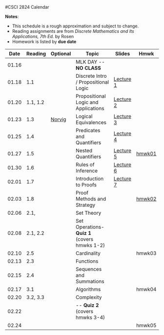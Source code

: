 #CSCI 2824 Calendar

**Notes**:
- This schedule is a rough approximation and subject to change.
- Reading assignments are from _Discrete Mathematics and Its Applications, 7th Ed._ by Rosen 
- Homework is listed by **due date**

| Date 		   | Reading         |  Optional   |                Topic             	 | Slides   | Hmwk  	| 
|:------------:| ----------------| ------------|-------------------------------------|----------|-----------|
| 01.16        | 		         | 			   | MLK DAY -- **NO CLASS**			 |			|			| 
| 01.18        | 1.1			 | 			   | Discrete Intro / Propositional Logic|	[Lecture 1](https://piazza.com/class_profile/get_resource/ixw3l3198zlbb/iy4l41p5rx15ps)								       |		   | 
| 01.20        | 1.1, 1.2 		 |             | Propositional Logic and Applications|	[Lecture 2](https://piazza.com/class_profile/get_resource/ixw3l3198zlbb/iy62g1p4r8k5yh)									   |       	   | 
| 01.23        | 1.3			 | [Norvig](http://norvig.com/sudoku.html)			   																							| Logical Equivalences				 |	[Lecture 3](https://piazza.com/class_profile/get_resource/ixw3l3198zlbb/iybqh7k8ms51ui)	   						           |		   | 
| 01.25        | 1.4			 | 			   | Predicates and Quantifiers 		 |	[Lecture 4](https://piazza.com/class_profile/get_resource/ixw3l3198zlbb/iyf2qh1dxsc13k)									   |		   | 
| 01.27        | 1.5     	     | 			   | Nested Quantifiers 				 |	[Lecture 5](https://piazza.com/class_profile/get_resource/ixw3l3198zlbb/iyg2jfv2yav32w)	                                   | [hmwk01](https://piazza.com/class_profile/get_resource/ixw3l3198zlbb/iy5ygsd255l4wn)			        							 | 
| 01.30        | 1.6			 | 			   | Rules of Inference    				 |	[Lecture 6](https://piazza.com/class_profile/get_resource/ixw3l3198zlbb/iykndivjsmk5e9)									   |		   | 
| 02.01        | 1.7			 | 			   | Introduction to Proofs              | 	[Lecture 7](https://piazza.com/class_profile/get_resource/ixw3l3198zlbb/iyoxn2dn1tx7oj)									   |		   | 
| 02.03        | 1.8	         | 			   | Proof Methods and Strategy          |			| [hmwk02](https://piazza.com/class_profile/get_resource/ixw3l3198zlbb/iyfz4a1effl43c)		 										  | 
| 02.06        | 2.1,    		 | 			   | Set Theory 						 |          |			| 
| 02.08        | 2.1, 2.2		 | 			   | Set Operations- **Quiz 1** (covers hmwks 1-2) ||			| 
| 02.10        | 2.5	         | 			   | Cardinality                         |			| hmwk03																																	| 
| 02.13        | 2.3			 | 			   | Functions				  	 		 |          |			| 
| 02.15        | 2.4			 | 			   | Sequences and Summations			 |	 		|			| 
| 02.17        | 3.1		     | 			   | Algorithms 						 |			| hmwk04																																	| 
| 02.20        | 3.2, 3.3		 |	     	   | Complexity							 |	    	|			| 
| 02.22        | 				 | 			   | -- **Quiz 2** (covers hmwks 3-4)	 | 			|			| 
| 02.24        | 		         | 			   |  									 |			| hmwk05																																	| 
<!--
| 02.27        | 				 | 			   | 									 |	 		|			| 
| 03.01        | 				 | 			   | 									 |	 		|			| 
| 03.03        | 		         | 			   |  									 |			| 																																			| 
| 03.06        | 				 | 			   | 									 |	        | 			| 
| 03.08        | 				 | 			   | 									 |	        |			| 
| 03.10        | 		         | 			   | 									 |			| 																																			| 
| 03.13        | 			     | 			   | 									 |			|			| 
| 03.15        | 			     | 			   | 									 |			|			| 
| 03.17        | 		         | 			   | 									 |			| 																																			| 
| 03.20        | 				 | 			   | 									 |			|			| 
| 03.22        | 				 |             | 									 |          |			| 
| 03.24        | 		         | 			   | 									 |			| 																																			| 
| 03.27        | 			     | 			   | Spring Break -- **NO CLASS**		 |			|			| 
| 03.29        | 			     | 			   | Spring Break -- **NO CLASS**		 |			|			| 
| 03.31        | 			     | 			   | Spring Break -- **NO CLASS**		 |			|																																			| 
| 04.03        | 				 | 			   | 									 |			|			| 
| 04.05        | 				 | 			   | 									 |			|			| 
| 04.07        | 				 | 			   | 									 |			| 																																			| 
| 04.10        | 				 |  		   | 									 |			|			| 
| 04.12        | 				 | 			   | 									 |			|			| 
| 04.14        | 				 | 			   | 									 |			| 																																			| 
| 04.17        | 				 | 			   | 									 |			|			| 
| 04.19        | 				 | 			   | 									 |			|			| 
| 04.21        | 				 | 			   | 									 |			|																																			| 
| 04.24        | 				 | 			   | 									 |			|			| 
| 04.26        | 				 | 			   | 									 |			|			| 
| 04.28        | 				 | 			   | 									 |			|																																			| 
| 05.01        | 				 | 			   | 									 |			|			| 
| 05.03        | 				 | 			   | 									 |			|			| 
| 05.05        | 				 | 			   | 									 |			| 			| 
-->


